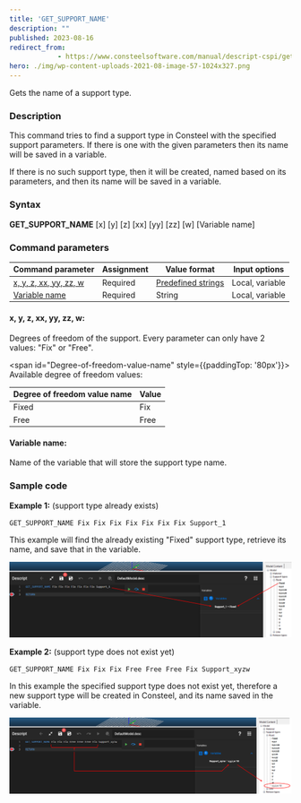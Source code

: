```yaml
---
title: 'GET_SUPPORT_NAME'
description: ""
published: 2023-08-16
redirect_from: 
            - https://www.consteelsoftware.com/manual/descript-cspi/get_support_name/
hero: ./img/wp-content-uploads-2021-08-image-57-1024x327.png
---
```


Gets the name of a support type.

### Description

This command tries to find a support type in Consteel with the specified support parameters. If there is one with the given parameters then its name will be saved in a variable.

If there is no such support type, then it will be created, named based on its parameters, and then its name will be saved in a variable.

### Syntax

**GET_SUPPORT_NAME** \[x] \[y] \[z] \[xx] \[yy] \[zz] \[w] [Variable name]

### Command parameters

| **Command parameter**                             | **Assignment** | **Value format**                                    | **Input options** |
| ------------------------------------------------- | -------------- | --------------------------------------------------- | ----------------- |
| [x, y, z, xx, yy, zz, w](#x-y-z-xx-yy-zz-w)       | Required       | [Predefined strings](#Degree-of-freedom-value-name) | Local, variable   |
| [Variable name](#variable-name)                   | Required       | String                                              | Local, variable   |

#### x, y, z, xx, yy, zz, w:
Degrees of freedom of the support. Every parameter can only have 2 values: "Fix" or "Free".

<span id="Degree-of-freedom-value-name" style={{paddingTop: '80px'}}> Available degree of freedom values: </span>
<div style={{paddingBottom: '20px'}}> </div>

| **Degree of freedom value name** | **Value** |
| -------------------------------- | --------- |
| Fixed                            | Fix       |
| Free                             | Free      |

#### Variable name:
Name of the variable that will store the support type name.

### Sample code

**Example 1:** (support type already exists)

```
GET_SUPPORT_NAME Fix Fix Fix Fix Fix Fix Fix Support_1
```

This example will find the already existing "Fixed" support type, retrieve its name, and save that in the variable.

[![](./img/Get_Support_Name_Fig01_v01.png)](./img/Get_Support_Name_Fig01_v01.png)

**Example 2:** (support type does not exist yet)

```
GET_SUPPORT_NAME Fix Fix Fix Free Free Free Fix Support_xyzw
```

In this example the specified support type does not exist yet, therefore a new support type will be created in Consteel, and its name saved in the variable.

[![](./img/Get_Support_Name_Fig02_v01.png)](./img/Get_Support_Name_Fig02_v01.png)
